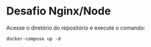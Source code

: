 # Desafio Nginx/Node

Acesse o diretório do repositório e execute o comando:
```
docker-compose up -d
```
